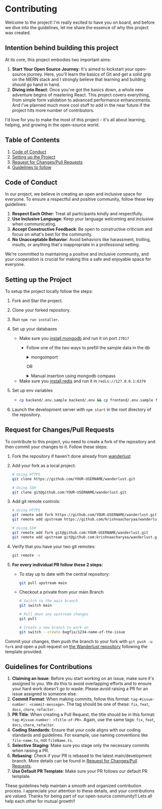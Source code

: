 # Contributing

Welcome to the project! I'm really excited to have you on board, and before we dive into the guidelines, let me share the essence of why this project was created.

## Intention behind building this project

At its core, this project embodies two important aims:

1. **Start Your Open Source Journey**: It's aimed to kickstart your open-source journey. Here, you'll learn the basics of Git and get a solid grip on the MERN stack and I strongly believe that learning and building should go hand in hand.
2. **Diving into React**: Once you've got the basics down, a whole new adventure begins of mastering React. This project covers everything, from simple form validation to advanced performance enhancements. And I've planned much more cool stuff to add in the near future if the project hits more number of contributors.

I'd love for you to make the most of this project - it's all about learning, helping, and growing in the open-source world.

## Table of Contents

1. [Code of Conduct](#code-of-conduct)
2. [Setting up the Project](#setting-up-the-project)
3. [Request for Changes/Pull Requests](#request-for-changes-pull-requests)
4. [Guidelines to follow](#guidelines-to-follow)

<a name="code-of-conduct"></a>

## Code of Conduct

In our project, we believe in creating an open and inclusive space for everyone. To ensure a respectful and positive community, follow these key guidelines:

1. **Respect Each Other**: Treat all participants kindly and respectfully.
2. **Use Inclusive Language**: Keep your language welcoming and inclusive when communicating.
3. **Accept Constructive Feedback**: Be open to constructive criticism and focus on what's best for the community.
4. **No Unacceptable Behavior**: Avoid behaviors like harassment, trolling, insults, or anything that's inappropriate in a professional setting.

We're committed to maintaining a positive and inclusive community, and your cooperation is crucial for making this a safe and enjoyable space for everyone.

<a name="setting-up-the-project"></a>

## Setting up the Project

To setup the project locally follow the steps:
1. Fork and Star the project.
2. Clone your forked repository.
3. Run `npm run installer`.
4. Set up your databases
   - Make sure you [install mongodb](https://www.mongodb.com/docs/manual/installation/) and run it on port `27017`
     - Follow one of the two ways to prefill the sample data in the db
        <details>
        <summary>mongoimport</summary>
           
        ```bash
        mongoimport --db wanderlust --collection posts --file ./data/sample_posts.json --jsonArray
        ```
        </details>
        
        OR
       
        <details>
        <summary>Manual insertion using mongodb compass</summary>
           
        1. Create `wanderlust` db
        2. Create a new collection named `posts` in the `wanderlust` db
        3. Use **ADD DATA** option in the `posts` collection and use the content from `backend/data/sample_posts.json` file
        </details>
   - Make sure you [install redis](https://redis.io/docs/latest/operate/oss_and_stack/install/install-redis/) and run it in `redis://127.0.0.1:6379`


5. Set up env variables
   - ```sh
     cp backend/.env.sample backend/.env && cp frontend/.env.sample frontend/.env.local
     ```
7. Launch the development server with `npm start` in the root directory of the repository.

<a name="request-for-changes-pull-requests"></a>

## Request for Changes/Pull Requests

To contribute to this project, you need to create a fork of the repository and then commit your changes to it. Follow these steps:

1. Fork the repository if haven't done already from [wanderlust](https://github.com/krishnaacharyaa/wanderlust/)
2. Add your fork as a local project:

   ```sh
   # Using HTTPS
   git clone https://github.com/YOUR-USERNAME/wanderlust.git
   ```

   ```sh
   # Using SSH
   git clone git@github.com:YOUR-USERNAME/wanderlust.git
   ```

3. Add git remote controls:

   ```sh
   # Using HTTPS
   git remote add fork https://github.com/YOUR-USERNAME/wanderlust.git
   git remote add upstream https://github.com/krishnaacharyaa/wanderlust.git
   ```

   ```sh
   # Using SSH
   git remote add fork git@github.com:YOUR-USERNAME/wanderlust.git
   git remote add upstream git@github.com:krishnaacharyaa/wanderlust.git
   ```

4. Verify that you have your two git remotes:

   ```sh
   git remote -v
   ```

5. **For every individual PR follow these 2 steps:**

   - To stay up to date with the central repository:

     ```sh
     git pull upstream main
     ```

   - Checkout a private from your main Branch

     ```sh
     # Switch to the main branch
     git switch main

     # Pull down any upstream changes
     git pull

     # Create a new branch to work on
     git switch --create bugfix/1234-name-of-the-issue
     ```

Commit your changes, then push the branch to your fork with `git push -u fork` and open a pull request on [the Wanderlust repository](https://github.com/krishnaacharyaa/wanderlust) following the template provided.

<a name="guidelines-to-follow"></a>

## Guidelines for Contributions

1. **Claiming an Issue**: Before you start working on an issue, make sure it's assigned to you. We do this to avoid overlapping efforts and to ensure your hard work doesn't go to waste. Please avoid raising a PR for an issue assigned to someone else.
2. **Commit Format**: When making commits, follow this format: `tag-#issue-number: <commit-message>`. The tag should be one of these: `fix`, `feat`, `docs`, `chore`, `refactor`.
3. **PR Title**: When creating a Pull Request, the title should be in this format: `tag-#issue-number: <Title-of-PR>`. Again, use the same tags: `fix`, `feat`, `docs`, `chore`, `refactor`.
4. **Coding Standards**: Ensure that your code aligns with our coding standards and guidelines. For example, use naming conventions like `file-name.ts`, not `fileName.ts`.
5. **Selective Staging**: Make sure you stage only the necessary commits when raising a PR.
6. **Rebasing**: Check if your PR is rebased to the latest main/development branch. More details can be found in [Request for Changes/Pull Requests](#request-for-changes-pull-requests).
7. **Use Default PR Template**: Make sure your PR follows our default PR template.

These guidelines help maintain a smooth and organized contribution process. I appreciate your attention to these details, and your contributions are valued. Thanks for being part of our open-source community!! Lets all help each other for mutual growth!!
